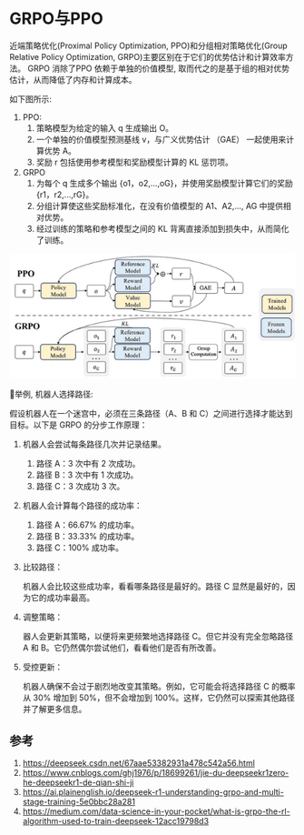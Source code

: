 # GRPO与PPO

近端策略优化(Proximal Policy Optimization, PPO)和分组相对策略优化(Group Relative Policy Optimization, GRPO)主要区别在于它们的优势估计和计算效率方法。
GRPO 消除了PPO 依赖于单独的价值模型, 取而代之的是基于组的相对优势估计，从而降低了内存和计算成本。

如下图所示:
1. PPO: 
    1. 策略模型为给定的输入 q 生成输出 O。
    2. 一个单独的价值模型预测基线 v，与广义优势估计 （GAE） 一起使用来计算优势 A。
    3. 奖励 r 包括使用参考模型和奖励模型计算的 KL 惩罚项。
2. GRPO
    1. 为每个 q 生成多个输出 {o1，o2,...,oG}，并使用奖励模型计算它们的奖励 {r1，r2,...,rG}。
    2. 分组计算使这些奖励标准化，在没有价值模型的 A1、A2,..., AG 中提供相对优势。
    3. 经过训练的策略和参考模型之间的 KL 背离直接添加到损失中，从而简化了训练。



![alt text](deepseek/1.png)


🍐举例, 机器人选择路径:

假设机器人在一个迷宫中，必须在三条路径（A、B 和 C）之间进行选择才能达到目标。以下是 GRPO 的分步工作原理：

1. 机器人会尝试每条路径几次并记录结果。

    1. 路径 A：3 次中有 2 次成功。
    2. 路径 B：3 次中有 1 次成功。
    3. 路径 C：3 次成功 3 次。

2. 机器人会计算每个路径的成功率：
    1. 路径 A：66.67% 的成功率。
    2. 路径 B：33.33% 的成功率。
    3. 路径 C：100% 成功率。

3. 比较路径：

    机器人会比较这些成功率，看看哪条路径是最好的。路径 C 显然是最好的，因为它的成功率最高。

4. 调整策略：

    器人会更新其策略，以便将来更频繁地选择路径 C。但它并没有完全忽略路径 A 和 B。它仍然偶尔尝试他们，看看他们是否有所改善。

5. 受控更新：

    机器人确保不会过于剧烈地改变其策略。例如，它可能会将选择路径 C 的概率从 30% 增加到 50%，但不会增加到 100%。这样，它仍然可以探索其他路径并了解更多信息。



## 参考
1. https://deepseek.csdn.net/67aae53382931a478c542a56.html
2. https://www.cnblogs.com/ghj1976/p/18699261/jie-du-deepseekr1zero-he-deepseekr1-de-qian-shi-ji
3. https://ai.plainenglish.io/deepseek-r1-understanding-grpo-and-multi-stage-training-5e0bbc28a281
4. https://medium.com/data-science-in-your-pocket/what-is-grpo-the-rl-algorithm-used-to-train-deepseek-12acc19798d3